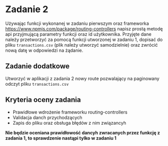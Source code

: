 # Zadanie 2
Używając funkcji wykonanej w zadaniu pierwszym oraz frameworka https://www.npmjs.com/package/routing-controllers napisz prostą metodę api przyjmującą parametry funkcji oraz id użytkownika.  Przyjęte dane należy przetworzyć za pomocą funkcji utworzonej w zadaniu 1, dopisać do pliku `transactions.csv` (plik należy utworzyć samodzielnie) oraz zwrócić nową datę w odpowiedzi na żądanie. 

## Zadanie dodatkowe
Utworzyć w aplikacji z zadania 2 nowy route pozwalający na paginowany odczyt pliku `transactions.csv`

## Kryteria oceny zadania

- Prawidłowe wdrożenie frameworku routing-controllers
- Validacja danch przychodzących
- Zapis do pliku oraz obsługa błędów z nim związancyh

**Nie będzie oceniana prawidłowość dancyh zwracanych przez funkcję z zadania 1, to sprawdzenie nastąpi tylko w zadaniu 1**

